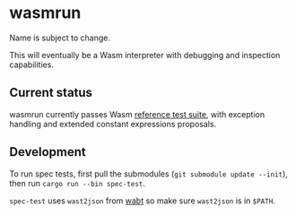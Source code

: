 # wasmrun

Name is subject to change.

This will eventually be a Wasm interpreter with debugging and inspection
capabilities.

## Current status

wasmrun currently passes Wasm [reference test suite][1], with exception
handling and extended constant expressions proposals.

## Development

To run spec tests, first pull the submodules (`git submodule update --init`),
then run `cargo run --bin spec-test`.

`spec-test` uses `wast2json` from [wabt][2] so make sure `wast2json` is in
`$PATH`.

[1]: https://github.com/WebAssembly/testsuite
[2]: https://github.com/WebAssembly/wabt
